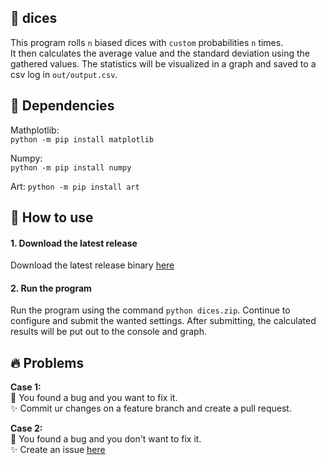 ## 🎲 dices

This program rolls `n` biased dices with `custom` probabilities `n` times.  
It then calculates the average value and the standard deviation using the gathered values.
The statistics will be visualized in a graph and saved to a csv log in ```out/output.csv```.

## 🧬 Dependencies
Mathplotlib:  
`python -m pip install matplotlib` 

Numpy:   
`python -m pip install numpy`

Art:
`python -m pip install art`

## 🚀 How to use
#### 1. Download the latest release
Download the latest release binary [here](https://github.com/studium-ahaus/dices/releases)

#### 2. Run the program
Run the program using the command ```python dices.zip```.
Continue to configure and submit the wanted settings.
After submitting, the calculated results will be put out to the console and graph.

## 🔥 Problems
<strong>Case 1:</strong>  
🚨 You found a bug and you want to fix it.  
✨ Commit ur changes on a feature branch and create a pull request.  

<strong>Case 2:</strong>  
🚨 You found a bug and you don't want to fix it.  
✨ Create an issue [here](https://github.com/studium-ahaus/dices/issues)
